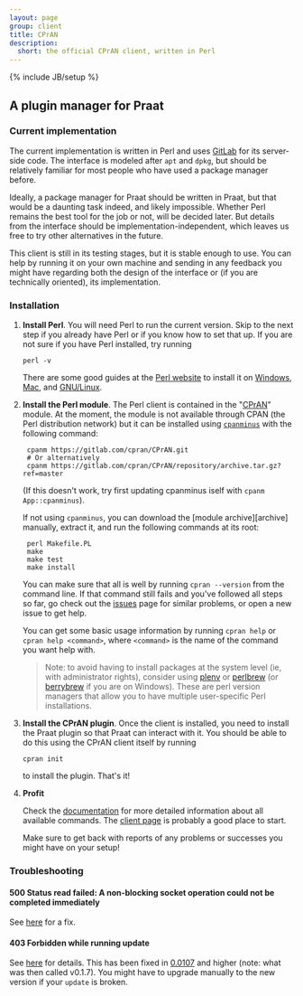 ```yaml
---
layout: page
group: client
title: CPrAN
description:
  short: the official CPrAN client, written in Perl
---
```

{% include JB/setup %}

A plugin manager for Praat
--------------------------

### Current implementation

The current implementation is written in Perl and uses [GitLab][] for its
server-side code. The interface is modeled after `apt` and `dpkg`, but should be
relatively familiar for most people who have used a package manager before.

Ideally, a package manager for Praat should be written in Praat, but that would
be a daunting task indeed, and likely impossible. Whether Perl remains the best
tool for the job or not, will be decided later. But details from the interface
should be implementation-independent, which leaves us free to try other
alternatives in the future.

This client is still in its testing stages, but it is stable enough to use. You
can help by running it on your own machine and sending in any feedback you might
have regarding both the design of the interface or (if you are technically
oriented), its implementation.

### Installation

1.  **Install Perl**. You will need Perl to run the current version. Skip to
    the next step if you already have Perl or if you know how to set that up. If
    you are not sure if you have Perl installed, try running

        perl -v

    There are some good guides at the [Perl website](http://perl.org) to install
    it on [Windows][winperl], [Mac][macperl], and [GNU/Linux][linuxperl].

    [macperl]: http://learn.perl.org/installing/osx.html
    [winperl]: http://learn.perl.org/installing/windows.html
    [linuxperl]: http://learn.perl.org/installing/unix_linux.html

2. **Install the Perl module**. The Perl client is contained in the
    "[CPrAN][cpran module]" module. At the moment, the module is not available
    through CPAN (the Perl distribution network) but it can be installed using
    [`cpanminus`][cpanminus] with the following command:

        cpanm https://gitlab.com/cpran/CPrAN.git
        # Or alternatively
        cpanm https://gitlab.com/cpran/CPrAN/repository/archive.tar.gz?ref=master

    (If this doesn't work, try first updating cpanminus iself with
    `cpanm App::cpanminus`).

    If not using `cpanminus`, you can download the [module archive][archive]
    manually, extract it, and run the following commands at its root:

    [module archive]: https://gitlab.com/cpran/CPrAN/repository/archive.zip?ref=master

        perl Makefile.PL
        make
        make test
        make install

    You can make sure that all is well by running `cpran --version` from the
    command line. If that command still fails and you've followed all steps so
    far, go check out the [issues][] page for similar problems, or open a new
    issue to get help.

    You can get some basic usage information by running `cpran help` or
    `cpran help <command>`, where `<command>` is the name of the command
    you want help with.

    [cpran module]: https://gitlab.com/cpran/CPrAN

    > Note: to avoid having to install packages at the system level (ie, with
    > administrator rights), consider using [plenv][] or [perlbrew][] (or
    > [berrybrew][] if you are on Windows). These are perl version managers that
    > allow you to have multiple user-specific Perl installations.

    [cpanminus]: https://github.com/miyagawa/cpanminus
    [perlbrew]: https://perlbrew.pl
    [plenv]: http://weblog.bulknews.net/post/58079418600/plenv-alternative-for-perlbrew
    [berrybrew]: http://perltricks.com/article/119/2014/10/10/Hello-berrybrew--the-Strawberry-Perl-version-manager

3.  **Install the CPrAN plugin**. Once the client is installed, you need to
    install the Praat plugin so that Praat can interact with it. You should be
    able to do this using the CPrAN client itself by running

        cpran init

    to install the plugin. That's it!

4.  **Profit**

    Check the [documentation][cpran docs] for more detailed information about
    all available commands. The [client page](cpran) is probably a good place to
    start.

    [cpran docs]: http://cpran.net/docs

    Make sure to get back with reports of any problems or successes you might
    have on your setup!

### Troubleshooting

#### 500 Status read failed: A non-blocking socket operation could not be completed immediately

See [here](https://gitlab.com/cpran/plugin_cpran/issues/6) for a fix.

#### 403 Forbidden while running update

See [here](https://gitlab.com/cpran/plugin_cpran/issues/25) for details. This
has been fixed in [0.0107](https://gitlab.com/cpran/plugin_cpran/commits/v0.1.7)
and higher (note: what was then called v0.1.7). You might have to upgrade
manually to the new version if your `update` is broken.

[gitlab]: https://gitlab.com
[bower]: https://github.com/bower/bower
[zip]: https://gitlab.com/cpran/plugin_cpran/repository/archive.zip?ref=master
[semver]: http://semver.org
[issues]: https://gitlab.com/cpran/plugin_cpran/issues
